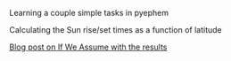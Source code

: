Learning a couple simple tasks in pyephem

Calculating the Sun rise/set times as a function of latitude

[Blog post on If We Assume with the results](http://www.ifweassume.com/2014/05/the-sun-also-risessets.html)
